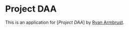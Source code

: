 # Project DAA

This is an application for
[*Project DAA*]
by [Ryan Armbrust](http://armbrusting.com/).

